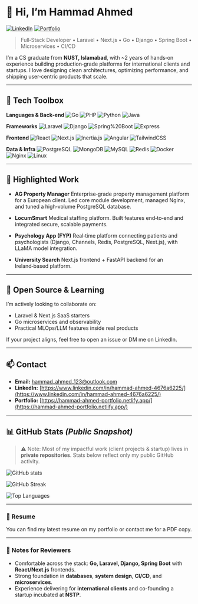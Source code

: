 <!--
INSTRUCTIONS: Replace all instances of YOUR_GITHUB_USERNAME with your actual GitHub username, and update any placeholder links marked with TODO.
-->

# 👋 Hi, I’m Hammad Ahmed

[![LinkedIn](https://img.shields.io/badge/LinkedIn-Connect-blue?logo=linkedin\&style=flat)](https://www.linkedin.com/in/hammad-ahmed-4676a6225/)
[![Portfolio](https://img.shields.io/badge/Portfolio-Visit-4CAF50?logo=vercel\&style=flat)](https://hammad-ahmed-portfolio.netlify.app/)

> Full‑Stack Developer • Laravel • Next.js • Go • Django • Spring Boot • Microservices • CI/CD

I’m a CS graduate from **NUST, Islamabad**, with \~2 years of hands‑on experience building production‑grade platforms for international clients and startups. I love designing clean architectures, optimizing performance, and shipping user‑centric products that scale.

---

## 🧰 Tech Toolbox

**Languages & Back‑end**
![Go](https://img.shields.io/badge/Go-00ADD8?logo=go\&logoColor=white\&style=for-the-badge)
![PHP](https://img.shields.io/badge/PHP-777BB4?logo=php\&logoColor=white\&style=for-the-badge)
![Python](https://img.shields.io/badge/Python-3776AB?logo=python\&logoColor=white\&style=for-the-badge)
![Java](https://img.shields.io/badge/Java-007396?logo=openjdk\&logoColor=white\&style=for-the-badge)

**Frameworks**
![Laravel](https://img.shields.io/badge/Laravel-FF2D20?logo=laravel\&logoColor=white\&style=for-the-badge)
![Django](https://img.shields.io/badge/Django-092E20?logo=django\&logoColor=white\&style=for-the-badge)
![Spring%20Boot](https://img.shields.io/badge/Spring_Boot-6DB33F?logo=spring-boot\&logoColor=white\&style=for-the-badge)
![Express](https://img.shields.io/badge/Express-000000?logo=express\&logoColor=white\&style=for-the-badge)

**Frontend**
![React](https://img.shields.io/badge/React-20232A?logo=react\&logoColor=61DAFB\&style=for-the-badge)
![Next.js](https://img.shields.io/badge/Next.js-000000?logo=next.js\&logoColor=white\&style=for-the-badge)
![Inertia.js](https://img.shields.io/badge/Inertia.js-7C3AED?logo=vuedotjs\&logoColor=white\&style=for-the-badge)
![Angular](https://img.shields.io/badge/Angular-DD0031?logo=angular\&logoColor=white\&style=for-the-badge)
![TailwindCSS](https://img.shields.io/badge/TailwindCSS-06B6D4?logo=tailwind-css\&logoColor=white\&style=for-the-badge)

**Data & Infra**
![PostgreSQL](https://img.shields.io/badge/PostgreSQL-4169E1?logo=postgresql\&logoColor=white\&style=for-the-badge)
![MongoDB](https://img.shields.io/badge/MongoDB-47A248?logo=mongodb\&logoColor=white\&style=for-the-badge)
![MySQL](https://img.shields.io/badge/MySQL-4479A1?logo=mysql\&logoColor=white\&style=for-the-badge)
![Redis](https://img.shields.io/badge/Redis-DC382D?logo=redis\&logoColor=white\&style=for-the-badge)
![Docker](https://img.shields.io/badge/Docker-2496ED?logo=docker\&logoColor=white\&style=for-the-badge)
![Nginx](https://img.shields.io/badge/Nginx-009639?logo=nginx\&logoColor=white\&style=for-the-badge)
![Linux](https://img.shields.io/badge/Linux-FCC624?logo=linux\&logoColor=black\&style=for-the-badge)

---

## 🚀 Highlighted Work

* **AG Property Manager**
  Enterprise‑grade property management platform for a European client. Led core module development, managed Nginx, and tuned a high‑volume PostgreSQL database.

* **LocumSmart**
  Medical staffing platform. Built features end‑to‑end and integrated secure, scalable payments.

* **Psychology App (FYP)**
  Real‑time platform connecting patients and psychologists (Django, Channels, Redis, PostgreSQL, Next.js), with LLaMA model integration.

* **University Search**
  Next.js frontend + FastAPI backend for an Ireland‑based platform.
---

## 🧪 Open Source & Learning

I’m actively looking to collaborate on:

* Laravel & Next.js SaaS starters
* Go microservices and observability
* Practical MLOps/LLM features inside real products

If your project aligns, feel free to open an issue or DM me on LinkedIn.

---



## 📫 Contact

* **Email:** [hammad\_ahmed\_123@outlook.com](mailto:hammad_ahmed_123@outlook.com)
* **LinkedIn:** [https://www.linkedin.com/in/hammad-ahmed-4676a6225/](https://www.linkedin.com/in/hammad-ahmed-4676a6225/)
* **Portfolio:** [https://hammad-ahmed-portfolio.netlify.app/](https://hammad-ahmed-portfolio.netlify.app/)

---

## 📊 GitHub Stats *(Public Snapshot)*

> ⚠️ Note: Most of my impactful work (client projects & startup) lives in **private repositories**. Stats below reflect only my public GitHub activity.

<!-- Replace YOUR_GITHUB_USERNAME below -->

<p>
  <img src="https://github-readme-stats.vercel.app/api?username=hammad-ahmed-01&show_icons=true&include_all_commits=true&count_private=true" alt="GitHub stats" />
</p>
<p>
  <img src="https://github-readme-streak-stats.herokuapp.com?user=hammad-ahmed-01" alt="GitHub Streak" />
</p>
<p>
  <img src="https://github-readme-stats.vercel.app/api/top-langs/?username=hammad-ahmed-01&layout=compact" alt="Top Languages" />
</p>

---

### 🔖 Resume

You can find my latest resume on my portfolio or contact me for a PDF copy.

---

### 📝 Notes for Reviewers

* Comfortable across the stack: **Go, Laravel, Django, Spring Boot** with **React/Next.js** frontends.
* Strong foundation in **databases**, **system design**, **CI/CD**, and **microservices**.
* Experience delivering for **international clients** and co-founding a startup incubated at **NSTP**.
